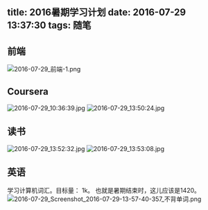 title: 2016暑期学习计划
date: 2016-07-29 13:37:30
tags: 随笔
---
## 前端
![2016-07-29_前端-1.png](http://7xoxxe.com1.z0.glb.clouddn.com/2016-07-29_%E5%89%8D%E7%AB%AF-1.png)

## Coursera
![2016-07-29_10:36:39.jpg](http://7xoxxe.com1.z0.glb.clouddn.com/2016-07-29_10:36:39.jpg)
![2016-07-29_13:50:24.jpg](http://7xoxxe.com1.z0.glb.clouddn.com/2016-07-29_13:50:24.jpg)

## 读书
![2016-07-29_13:52:32.jpg](http://7xoxxe.com1.z0.glb.clouddn.com/2016-07-29_13:52:32.jpg)
![2016-07-29_13:53:08.jpg](http://7xoxxe.com1.z0.glb.clouddn.com/2016-07-29_13:53:08.jpg)

## 英语
学习计算机词汇。目标量： 1k。
也就是暑期结束时，这儿应该是1420。
![2016-07-29_Screenshot_2016-07-29-13-57-40-357_不背单词.png](http://7xoxxe.com1.z0.glb.clouddn.com/2016-07-29_Screenshot_2016-07-29-13-57-40-357_%E4%B8%8D%E8%83%8C%E5%8D%95%E8%AF%8D.png)
